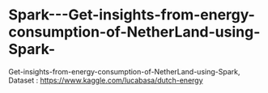 # Spark---Get-insights-from-energy-consumption-of-NetherLand-using-Spark-
Get-insights-from-energy-consumption-of-NetherLand-using-Spark, Dataset : https://www.kaggle.com/lucabasa/dutch-energy
